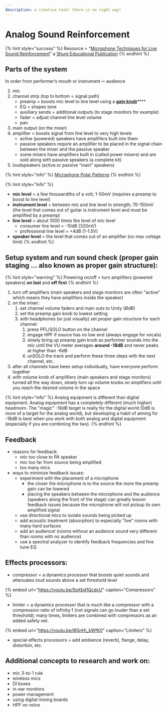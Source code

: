 ```yaml
---
description: a creative task! there is no right way!
---
```


# Analog Sound Reinforcement

{% hint style="success" %}
Resource = “[Microphone Techniques for Live Sound Reinforcement](https://baylor.box.com/shared/static/g1rxbu1vysmfx2u530gwjdc9rhoyjrij.pdf)” a [Shure Educational Publication](https://www.shure.com/en-US/support/educational)
{% endhint %}

## **Parts of the system** 

In order from performer’s mouth or instrument ⇨ audience

1. mic
2. channel strip \(top to bottom = signal path\)
   * preamp = boosts mic level to line level using a [**gain knob**](https://www.sweetwater.com/insync/gain-vs-trim/)\*\*\*\*
   * EQ = shapes tone 
   * auxiliary sends = additional outputs \(to stage monitors for example\)
   * fader = adjust channel line level volume
   * pan
3. main output \(on the mixer\)
4. amplifier = boosts signal from line level to very high levels
   * active \(powered\) speakers have amplifiers built into them
   * passive speakers require an amplifier to be placed in the signal chain between the mixer and the passive speaker
   * some mixers have amplifiers built in \(called power mixers\) and are sold along with passive speakers \(a complete kit\)
5. loudspeakers \(active or passive “main” speakers\)

{% hint style="info" %}
[Microphone Polar Patterns](https://en.wikipedia.org/wiki/Microphone#Polar_patterns)
{% endhint %}

{% hint style="info" %}
* **mic level** = a few thousandths of a volt; 1-50mV \(requires a preamp to boost to line level\)
* **instrument level** = between mic and line level in strength; 70-150mV \(the level that comes out of guitar is instrument level and must be amplified by a preamp\)
* **line level** = about 1000 times the level of mic level
  * consumer line level = -10dB \(320mV\)
  * professional line level = +4dB \(1-1.5V\)
* **speaker level** = the level that comes out of an amplifier \(no max voltage limit\)
{% endhint %}

## **Setup system and run sound check \(proper gain staging … also known as proper gain structure\):**

{% hint style="warning" %}
Powering on/off = turn amplifiers \(powered speakers\) **on last** and **off first**
{% endhint %}

1. turn off amplifiers \(main speakers and stage monitors are often "active" which means they have amplifiers inside the speaker\)
2. on the mixer:
   1. set channel volume faders and main outs to Unity \(ØdB\)
   2. set the preamp gain knob to lowest setting
   3. with headphones \(or just visually\) set proper gain structure for each channel:
      1. press PFL/SOLO button on the channel
      2. engage HPF if source has no low end \(always engage for vocals\)
      3. slowly bring up preamp gain knob as performer sounds into the mic until the VU meter averages **around -18dB** and never peaks at higher than -6dB
      4. unSOLO the track and perform these three steps with the next channel, etc.
3. after all channels have been setup individually, have everyone perform together
4. with volume knob of amplifiers \(main speakers and stage monitors\) turned all the way down, slowly turn up volume knobs on amplifiers until you reach the desired volume in the space

{% hint style="info" %}
Analog equipment is different than digital equipment. Analog equipment has a completely different \(much higher\) headroom. The "magic" -18dB target is really for the digital world \(0dB is more of a target for the analog world\), but developing a habit of aiming for -18dB is best when you work with both analog and digital equipment \(especially if you are combining the two\).
{% endhint %}

## Feedback

* reasons for feedback:
  * mic too close to PA speaker
  * mic too far from source being amplified
  * too many mics
* ways to minimize feedback issues:
  * experiment with the placement of a microphone
    * the closer the microphone is to the source the more the preamp gain can be lowered
    * placing the speakers between the microphone and the audience \(speakers along the front of the stage\) can greatly lesson feedback issues because the microphone will not pickup its own amplified signal
  * use directional mics to isolate sounds being picked up
  * add acoustic treatment \(absorption\) to especially "live" rooms with many hard surfaces
  * add an audience! \(rooms without an audience sound very different than rooms with no audience\)
  * use a spectral analyzer to identify feedback frequencies and fine tune EQ

## **Effects processors:**

* compressor = a dynamics processor that boosts quiet sounds and attenuates loud sounds above a set threshold level

{% embed url="https://youtu.be/5pXbd1QcdcU" caption="Compressors" %}

* limiter = a dynamics processor that is much like a compressor with a compression ratio of infinity:1 \(not signals can go louder than a set threshold\); many times, limiters are combined with compressors as an added safety net.

{% embed url="https://youtu.be/l85nH\_kWfK0" caption="Limiters" %}

* special effects processors = add ambience \(reverb\), flange, delay, distortion, etc.

## **Additional concepts to research and work on:** 

* mic 3-to-1 rule
* wireless mics
* DI boxes
* in-ear monitors
* power management
* using digital mixing boards
* HPF on voice


